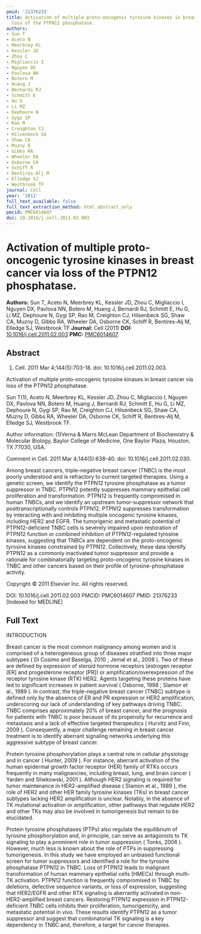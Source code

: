 ```yaml
---
pmid: '21376233'
title: Activation of multiple proto-oncogenic tyrosine kinases in breast cancer via
  loss of the PTPN12 phosphatase.
authors:
- Sun T
- Aceto N
- Meerbrey KL
- Kessler JD
- Zhou C
- Migliaccio I
- Nguyen DX
- Pavlova NN
- Botero M
- Huang J
- Bernardi RJ
- Schmitt E
- Hu G
- Li MZ
- Dephoure N
- Gygi SP
- Rao M
- Creighton CJ
- Hilsenbeck SG
- Shaw CA
- Muzny D
- Gibbs RA
- Wheeler DA
- Osborne CK
- Schiff R
- Bentires-Alj M
- Elledge SJ
- Westbrook TF
journal: Cell
year: '2011'
full_text_available: false
full_text_extraction_method: html_abstract_only
pmcid: PMC6014607
doi: 10.1016/j.cell.2011.02.003
---
```


# Activation of multiple proto-oncogenic tyrosine kinases in breast cancer via loss of the PTPN12 phosphatase.
**Authors:** Sun T, Aceto N, Meerbrey KL, Kessler JD, Zhou C, Migliaccio I, Nguyen DX, Pavlova NN, Botero M, Huang J, Bernardi RJ, Schmitt E, Hu G, Li MZ, Dephoure N, Gygi SP, Rao M, Creighton CJ, Hilsenbeck SG, Shaw CA, Muzny D, Gibbs RA, Wheeler DA, Osborne CK, Schiff R, Bentires-Alj M, Elledge SJ, Westbrook TF
**Journal:** Cell (2011)
**DOI:** [10.1016/j.cell.2011.02.003](https://doi.org/10.1016/j.cell.2011.02.003)
**PMC:** [PMC6014607](https://www.ncbi.nlm.nih.gov/pmc/articles/PMC6014607/)

## Abstract

1. Cell. 2011 Mar 4;144(5):703-18. doi: 10.1016/j.cell.2011.02.003.

Activation of multiple proto-oncogenic tyrosine kinases in breast cancer via 
loss of the PTPN12 phosphatase.

Sun T(1), Aceto N, Meerbrey KL, Kessler JD, Zhou C, Migliaccio I, Nguyen DX, 
Pavlova NN, Botero M, Huang J, Bernardi RJ, Schmitt E, Hu G, Li MZ, Dephoure N, 
Gygi SP, Rao M, Creighton CJ, Hilsenbeck SG, Shaw CA, Muzny D, Gibbs RA, Wheeler 
DA, Osborne CK, Schiff R, Bentires-Alj M, Elledge SJ, Westbrook TF.

Author information:
(1)Verna & Marrs McLean Department of Biochemistry & Molecular Biology, Baylor 
College of Medicine, One Baylor Plaza, Houston, TX 77030, USA.

Comment in
    Cell. 2011 Mar 4;144(5):638-40. doi: 10.1016/j.cell.2011.02.030.

Among breast cancers, triple-negative breast cancer (TNBC) is the most poorly 
understood and is refractory to current targeted therapies. Using a genetic 
screen, we identify the PTPN12 tyrosine phosphatase as a tumor suppressor in 
TNBC. PTPN12 potently suppresses mammary epithelial cell proliferation and 
transformation. PTPN12 is frequently compromised in human TNBCs, and we identify 
an upstream tumor-suppressor network that posttranscriptionally controls PTPN12. 
PTPN12 suppresses transformation by interacting with and inhibiting multiple 
oncogenic tyrosine kinases, including HER2 and EGFR. The tumorigenic and 
metastatic potential of PTPN12-deficient TNBC cells is severely impaired upon 
restoration of PTPN12 function or combined inhibition of PTPN12-regulated 
tyrosine kinases, suggesting that TNBCs are dependent on the proto-oncogenic 
tyrosine kinases constrained by PTPN12. Collectively, these data identify PTPN12 
as a commonly inactivated tumor suppressor and provide a rationale for 
combinatorially targeting proto-oncogenic tyrosine kinases in TNBC and other 
cancers based on their profile of tyrosine-phosphatase activity.

Copyright © 2011 Elsevier Inc. All rights reserved.

DOI: 10.1016/j.cell.2011.02.003
PMCID: PMC6014607
PMID: 21376233 [Indexed for MEDLINE]

## Full Text

INTRODUCTION

Breast cancer is the most common malignancy among women and is comprised of a heterogeneous group of diseases stratified into three major subtypes ( Di Cosimo and Baselga, 2010 ; Jemal et al., 2008 ). Two of these are defined by expression of steroid hormone receptors (estrogen receptor [ER] and progesterone receptor [PR]) or amplification/overexpression of the receptor tyrosine kinase (RTK) HER2. Agents targeting these proteins have led to significant increases in patient survival ( Osborne, 1998 ; Slamon et al., 1989 ). In contrast, the triple-negative breast cancer (TNBC) subtype is defined only by the absence of ER and PR expression or HER2 amplification, underscoring our lack of understanding of key pathways driving TNBC. TNBC comprises approximately 20% of breast cancer, and the prognosis for patients with TNBC is poor because of its propensity for recurrence and metastasis and a lack of effective targeted therapeutics ( Hurvitz and Finn, 2009 ). Consequently, a major challenge remaining in breast cancer treatment is to identify aberrant signaling networks underlying this aggressive subtype of breast cancer.

Protein tyrosine phosphorylation plays a central role in cellular physiology and in cancer ( Hunter, 2009 ). For instance, aberrant activation of the human epidermal growth factor receptor (HER) family of RTKs occurs frequently in many malignancies, including breast, lung, and brain cancer ( Yarden and Sliwkowski, 2001 ). Although HER2 signaling is required for tumor maintenance in HER2-amplified disease ( Slamon et al., 1989 ), the role of HER2 and other HER family tyrosine kinases (TKs) in breast cancer subtypes lacking HER2 amplification is unclear. Notably, in the absence of TK mutational activation or amplification, other pathways that regulate HER2 and other TKs may also be involved in tumorigenesis but remain to be elucidated.

Protein tyrosine phosphatases (PTPs) also regulate the equilibrium of tyrosine phosphorylation and, in principle, can serve as antagonists to TK signaling to play a prominent role in tumor suppression ( Tonks, 2006 ). However, much less is known about the role of PTPs in suppressing tumorigenesis. In this study we have employed an unbiased functional screen for tumor suppressors and identified a role for the tyrosine phosphatase PTPN12 in TNBC. Loss of PTPN12 leads to malignant transformation of human mammary epithelial cells (HMECs) through multi-TK activation. PTPN12 function is frequently compromised in TNBC by deletions, defective sequence variants, or loss of expression, suggesting that HER2/EGFR and other RTK signaling is aberrantly activated in non-HER2-amplified breast cancers. Restoring PTPN12 expression in PTPN12-deficient TNBC cells inhibits their proliferation, tumorigenicity, and metastatic potential in vivo. These results identify PTPN12 as a tumor suppressor and suggest that combinatorial TK signaling is a key dependency in TNBC and, therefore, a target for cancer therapies.
